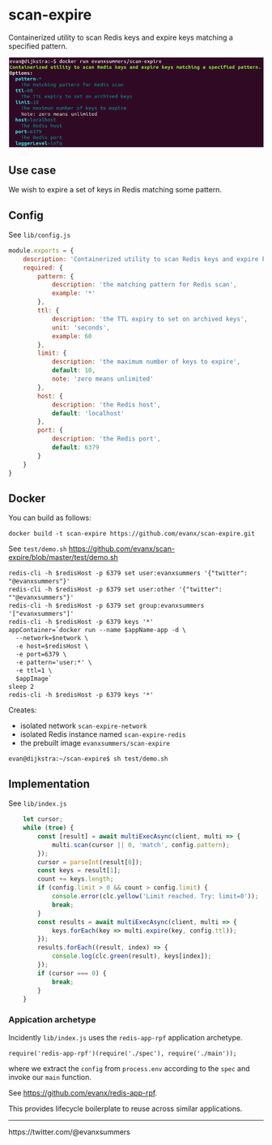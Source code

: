 # scan-expire

Containerized utility to scan Redis keys and expire keys matching a specified pattern.

<img src="https://raw.githubusercontent.com/evanx/scan-expire/master/docs/readme/main.png"/>

## Use case

We wish to expire a set of keys in Redis matching some pattern.

## Config

See `lib/config.js`
```javascript
module.exports = {
    description: 'Containerized utility to scan Redis keys and expire keys matching a specified pattern.',
    required: {
        pattern: {
            description: 'the matching pattern for Redis scan',
            example: '*'
        },
        ttl: {
            description: 'the TTL expiry to set on archived keys',
            unit: 'seconds',
            example: 60
        },
        limit: {
            description: 'the maximum number of keys to expire',
            default: 10,
            note: 'zero means unlimited'
        },
        host: {
            description: 'the Redis host',
            default: 'localhost'
        },
        port: {
            description: 'the Redis port',
            default: 6379
        }
    }
}
```

## Docker

You can build as follows:
```shell
docker build -t scan-expire https://github.com/evanx/scan-expire.git
```

See `test/demo.sh` https://github.com/evanx/scan-expire/blob/master/test/demo.sh
```shell
redis-cli -h $redisHost -p 6379 set user:evanxsummers '{"twitter": "@evanxsummers"}'
redis-cli -h $redisHost -p 6379 set user:other '{"twitter": ""@evanxsummers"}'
redis-cli -h $redisHost -p 6379 set group:evanxsummers '["evanxsummers"]'
redis-cli -h $redisHost -p 6379 keys '*'
appContainer=`docker run --name $appName-app -d \
  --network=$network \
  -e host=$redisHost \
  -e port=6379 \
  -e pattern='user:*' \
  -e ttl=1 \
  $appImage`
sleep 2
redis-cli -h $redisHost -p 6379 keys '*'
```

Creates:
- isolated network `scan-expire-network`
- isolated Redis instance named `scan-expire-redis`
- the prebuilt image `evanxsummers/scan-expire`

```
evan@dijkstra:~/scan-expire$ sh test/demo.sh

```

## Implementation

See `lib/index.js`

```javascript
    let cursor;
    while (true) {
        const [result] = await multiExecAsync(client, multi => {
            multi.scan(cursor || 0, 'match', config.pattern);
        });
        cursor = parseInt(result[0]);
        const keys = result[1];
        count += keys.length;
        if (config.limit > 0 && count > config.limit) {
            console.error(clc.yellow('Limit reached. Try: limit=0'));
            break;
        }
        const results = await multiExecAsync(client, multi => {
            keys.forEach(key => multi.expire(key, config.ttl));
        });
        results.forEach((result, index) => {
            console.log(clc.green(result), keys[index]);
        });
        if (cursor === 0) {
            break;
        }
    }
```

### Appication archetype

Incidently `lib/index.js` uses the `redis-app-rpf` application archetype.
```
require('redis-app-rpf')(require('./spec'), require('./main'));
```
where we extract the `config` from `process.env` according to the `spec` and invoke our `main` function.

See https://github.com/evanx/redis-app-rpf.

This provides lifecycle boilerplate to reuse across similar applications.

<hr>
https://twitter.com/@evanxsummers
